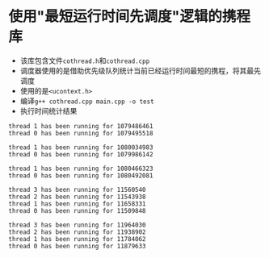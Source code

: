 # 使用"最短运行时间先调度"逻辑的携程库
- 该库包含文件`cothread.h`和`cothread.cpp`
- 调度器使用的是借助优先级队列统计当前已经运行时间最短的携程，将其最先调度
- 使用的是`<ucontext.h>`
- 编译`g++ cothread.cpp main.cpp -o test`
- 执行时间统计结果
```shell
thread 1 has been running for 1079486461
thread 0 has been running for 1079495518

thread 1 has been running for 1080034983
thread 0 has been running for 1079986142

thread 1 has been running for 1080466323
thread 0 has been running for 1080492081
```
```shell
thread 3 has been running for 11560540
thread 2 has been running for 11543938
thread 1 has been running for 11658331
thread 0 has been running for 11509848

thread 3 has been running for 11964030
thread 2 has been running for 11938902
thread 1 has been running for 11784062
thread 0 has been running for 11879633
```